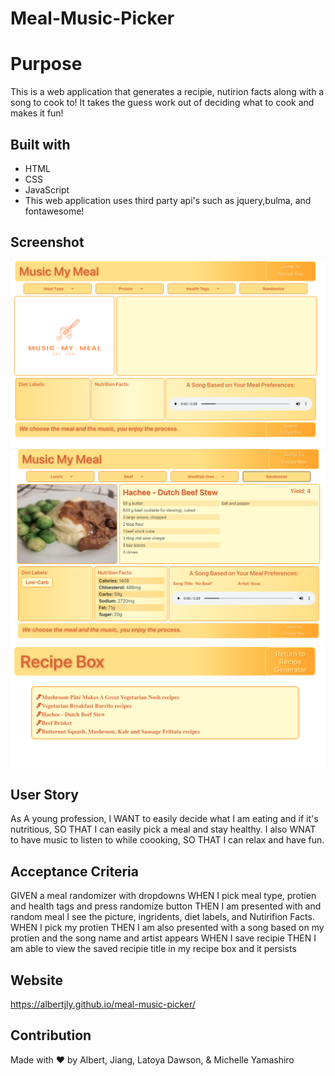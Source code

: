 # Meal-Music-Picker

# Purpose
This is a web application that generates a recipie, nutirion facts along with a song to cook to! It takes the guess work out of deciding what to cook and makes it fun! 

## Built with 
* HTML
* CSS
* JavaScript
* This web application uses third party api's such as jquery,bulma, and fontawesome!

## Screenshot
![screenshot of startpage](/assets/images/startpage.png)
![screenshot of randomized](/assets/images/randomized.png)
![screenshot of recipe box page](/assets/images/recipe-box-page.png)


## User Story
As A young profession,
I WANT to easily decide what I am eating and if it's nutritious,
SO THAT I can easily pick a meal and stay healthy.
I also WNAT to have music to listen to while coooking, 
SO THAT I can relax and have fun.


## Acceptance Criteria 
GIVEN a meal randomizer with dropdowns
WHEN I pick meal type, protien and health tags and press randomize button
THEN I am presented with and random meal I see the picture, ingridents, diet labels, and Nutirifion Facts. 
WHEN I pick my protien 
THEN I am also presented with a song based on my protien and the song name and artist appears 
WHEN I save recipie 
THEN I am able to view the saved recipie title in my recipe box and it persists 

## Website
https://albertjly.github.io/meal-music-picker/

## Contribution
Made with ❤️  by  Albert, Jiang, Latoya Dawson, & Michelle Yamashiro 



